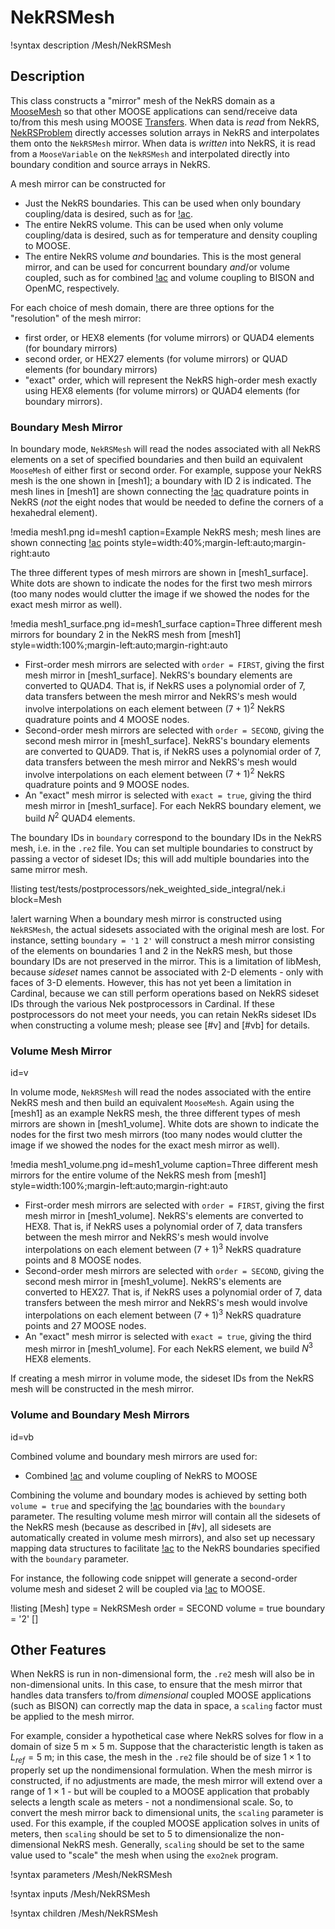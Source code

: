 # NekRSMesh

!syntax description /Mesh/NekRSMesh

## Description

This class constructs a "mirror" mesh of the NekRS domain as a
[MooseMesh](https://mooseframework.inl.gov/source/mesh/MooseMesh.html) so that
other MOOSE applications can send/receive data to/from this mesh using
MOOSE [Transfers](https://mooseframework.inl.gov/syntax/Transfers/index.html).
When data is *read* from NekRS, [NekRSProblem](/problems/NekRSProblem.md) directly
accesses solution arrays in NekRS and interpolates them onto the `NekRSMesh` mirror. When
data is *written* into NekRS, it is read from a `MooseVariable` on the `NekRSMesh`
and interpolated directly into boundary condition and source arrays in NekRS.

A mesh mirror can be constructed for

- Just the NekRS boundaries. This can be used when only boundary coupling/data is desired, such
  as for [!ac](CHT).
- The entire NekRS volume. This can be used when only volume coupling/data is desired, such
  as for temperature and density coupling to MOOSE.
- The entire NekRS volume *and* boundaries. This is the most general mirror,
  and can be used for concurrent boundary *and*/or volume
  coupled, such as for combined [!ac](CHT) and volume coupling to BISON and OpenMC, respectively.

For each choice of mesh domain, there are three options for the "resolution" of the mesh mirror:

- first order, or HEX8 elements (for volume mirrors) or QUAD4 elements (for boundary mirrors)
- second order, or HEX27 elements (for volume mirrors) or QUAD elements (for boundary mirrors)
- "exact" order, which will represent the NekRS high-order mesh exactly using HEX8 elements (for volume mirrors) or QUAD4 elements (for boundary mirrors).

### Boundary Mesh Mirror

In boundary mode, `NekRSMesh` will read the nodes associated with
all NekRS elements on a set of specified boundaries and
then build an equivalent `MooseMesh` of either first or second order. For example, suppose your NekRS
mesh is the one shown in [mesh1]; a boundary with ID 2 is indicated.
The mesh lines in [mesh1] are shown
connecting the [!ac](GLL) quadrature points in NekRS (*not* the eight nodes that would be needed to
define the corners of a hexahedral element).

!media mesh1.png
  id=mesh1
  caption=Example NekRS mesh; mesh lines are shown connecting [!ac](GLL) points
  style=width:40%;margin-left:auto;margin-right:auto

The three different types of mesh mirrors are shown in [mesh1_surface]. White dots
are shown to indicate the nodes for the first two mesh mirrors (too many nodes would
clutter the image if we showed the nodes for the exact mesh mirror as well).

!media mesh1_surface.png
  id=mesh1_surface
  caption=Three different mesh mirrors for boundary 2 in the NekRS mesh from [mesh1]
  style=width:100%;margin-left:auto;margin-right:auto

- First-order mesh mirrors are selected with `order = FIRST`, giving the
  first mesh mirror in [mesh1_surface]. NekRS's boundary elements are converted to QUAD4.
  That is, if NekRS uses a polynomial order of 7, data transfers between the
  mesh mirror and NekRS's mesh would involve interpolations on each element between
  $(7+1)^2$ NekRS quadrature points and 4 MOOSE nodes.
- Second-order mesh mirrors are selected with `order = SECOND`, giving the second mesh
  mirror in [mesh1_surface]. NekRS's boundary elements are converted to QUAD9.
  That is, if NekRS uses a polynomial order of 7, data
  transfers between the mesh mirror and NekRS's mesh would involve interpolations on each
  element between $(7+1)^2$ NekRS quadrature points and 9 MOOSE nodes.
- An "exact" mesh mirror is selected with `exact = true`, giving the third mesh mirror
  in [mesh1_surface]. For each NekRS boundary element, we build $N^2$ QUAD4 elements.

The boundary IDs in `boundary` correspond to the boundary IDs in the NekRS mesh,
i.e. in the `.re2` file.
You can set multiple boundaries to construct by passing a vector of sideset IDs;
this will add multiple boundaries into the same mirror mesh.

!listing test/tests/postprocessors/nek_weighted_side_integral/nek.i
  block=Mesh

!alert warning
When a boundary mesh mirror is constructed using `NekRSMesh`, the actual sidesets
associated with the original mesh are lost. For instance, setting `boundary = '1 2'`
will construct a mesh mirror
consisting of the elements on boundaries 1 and 2 in the NekRS mesh,
but those boundary IDs are not preserved in the mirror. This is a limitation of libMesh,
because *sideset* names cannot be associated with 2-D elements - only with
faces of 3-D elements. However, this has not yet
been a limitation in Cardinal, because we can still perform operations based on NekRS
sideset IDs through the various Nek postprocessors in Cardinal.
If these postprocessors do not meet your needs, you can retain NekRs sideset IDs when
constructing a volume mesh; please see [#v] and [#vb] for details.

### Volume Mesh Mirror
  id=v

In volume mode, `NekRSMesh` will
read the nodes associated with the entire NekRS mesh and then build an equivalent
`MooseMesh`. Again using the [mesh1] as an example NekRS mesh,
the three different types of mesh mirrors are shown in [mesh1_volume]. White dots
are shown to indicate the nodes for the first two mesh mirrors (too many nodes would
clutter the image if we showed the nodes for the exact mesh mirror as well).

!media mesh1_volume.png
  id=mesh1_volume
  caption=Three different mesh mirrors for the entire volume of the NekRS mesh from [mesh1]
  style=width:100%;margin-left:auto;margin-right:auto

- First-order mesh mirrors are selected with `order = FIRST`, giving the
  first mesh mirror in [mesh1_volume]. NekRS's elements are converted to HEX8.
  That is, if NekRS uses a polynomial order of 7, data transfers between the
  mesh mirror and NekRS's mesh would involve interpolations on each element between
  $(7+1)^3$ NekRS quadrature points and 8 MOOSE nodes.
- Second-order mesh mirrors are selected with `order = SECOND`, giving the second mesh
  mirror in [mesh1_volume]. NekRS's elements are converted to HEX27.
  That is, if NekRS uses a polynomial order of 7, data
  transfers between the mesh mirror and NekRS's mesh would involve interpolations on each
  element between $(7+1)^3$ NekRS quadrature points and 27 MOOSE nodes.
- An "exact" mesh mirror is selected with `exact = true`, giving the third mesh mirror
  in [mesh1_volume]. For each NekRS element, we build $N^3$ HEX8 elements.

If creating a mesh mirror in volume mode, the sideset IDs from the NekRS mesh
will be constructed in the mesh mirror.

### Volume and Boundary Mesh Mirrors
  id=vb

Combined volume and boundary mesh mirrors are used for:

- Combined [!ac](CHT) and volume coupling of NekRS to MOOSE

Combining the volume and boundary modes is achieved by setting both
`volume = true` and specifying the [!ac](CHT) boundaries with the `boundary` parameter.
The resulting volume mesh mirror will contain all the sidesets of the NekRS mesh
(because as described in [#v], all sidesets are automatically created in volume
mesh mirrors), and also set up necessary mapping data structures to facilitate
[!ac](CHT) to the NekRS boundaries specified with the `boundary` parameter.

For instance,
the following code snippet will generate a second-order volume mesh and sideset
2 will be coupled via [!ac](CHT) to MOOSE.

!listing
[Mesh]
  type = NekRSMesh
  order = SECOND
  volume = true
  boundary = '2'
[]

## Other Features

When NekRS is run in non-dimensional form, the `.re2` mesh will also be in non-dimensional
units. In this case, to ensure that the mesh mirror that handles data transfers to/from
*dimensional* coupled MOOSE applications (such as BISON) can correctly map the data in
space, a `scaling` factor must be applied to the mesh mirror.

For example, consider a hypothetical case where NekRS solves for
flow in a domain of size 5 m $\times$ 5 m. Suppose that the characteristic length is
taken as $L_{ref}=5$ m; in this case, the mesh in the `.re2` file should be of size
$1\times1$ to properly set up the nondimensional formulation. When the mesh mirror is constructed,
if no adjustments are made, the mesh mirror will extend over a range of $1\times1$ - but will
be coupled to a MOOSE application that probably selects a length scale as meters - not a nondimensional
scale. So, to convert the mesh mirror back to dimensional units, the `scaling` parameter
is used. For this example, if the coupled MOOSE application solves in units of meters,
then `scaling` should be set to 5 to dimensionalize the non-dimensional NekRS mesh.
Generally, `scaling` should be set to the same value used to "scale" the mesh when
using the `exo2nek` program.

!syntax parameters /Mesh/NekRSMesh

!syntax inputs /Mesh/NekRSMesh

!syntax children /Mesh/NekRSMesh
